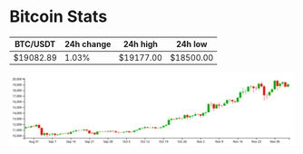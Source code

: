 # Bitcoin Stats

BTC/USDT|24h change|24h high|24h low|
|---|---|---|---|
|$19082.89|1.03%|$19177.00|$18500.00|

<img src="./chart.svg">
